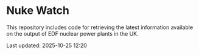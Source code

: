 # Nuke Watch

This repository includes code for retrieving the latest information available on the output of EDF nuclear power plants in the UK.

Last updated: 2025-10-25 12:20